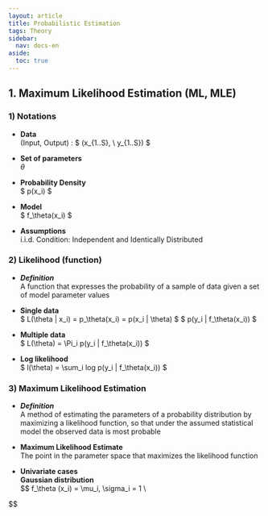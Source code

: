 ```yaml
---
layout: article
title: Probabilistic Estimation
tags: Theory
sidebar:
  nav: docs-en
aside:
  toc: true
---
```


## 1. Maximum Likelihood Estimation (ML, MLE)
### 1) Notations
- **Data** <br>
(Input, Output) : $ (x_{1..S}, \ y_{1..S}) $

- **Set of parameters** <br>
$\theta$

- **Probability Density** <br>
$ p(x_i) $

- **Model** <br>
$ f_\theta(x_i) $

- **Assumptions** <br>
i.i.d. Condition: Independent and Identically Distributed


### 2) Likelihood (function)
- ***Definition*** <br>
A function that expresses the probability of a sample of data given a set of model parameter values

- **Single data** <br>
$ L(\theta | x_i) = p_\theta(x_i) = p(x_i | \theta) $
$ p(y_i | f_\theta(x_i)) $

- **Multiple data** <br>
$ L(\theta) = \Pi_i p(y_i | f_\theta(x_i)) $

- **Log likelihood** <br>
$ l(\theta) = \sum_i log p(y_i | f_\theta(x_i)) $


### 3) Maximum Likelihood Estimation
- ***Definition*** <br>
A method of estimating the parameters of a probability distribution by maximizing a likelihood function, so that under the assumed statistical model the observed data is most probable

- **Maximum Likelihood Estimate** <br>
The point in the parameter space that maximizes the likelihood function

- **Univariate cases** <br>
**Gaussian distribution** <br>
$$
f_\theta (x_i) = \mu_i, \sigma_i = 1 \\

$$
